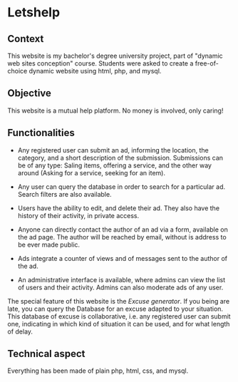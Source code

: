 # Letshelp

## Context
This website is my bachelor's degree university project, part of "dynamic web sites conception" course.
Students were asked to create a free-of-choice dynamic website using html, php, and mysql.

## Objective

This website is a mutual help platform. No money is involved, only caring!

## Functionalities
* Any registered user can submit an ad, informing the location, the category, and a short description of the submission. Submissions can be of any type: Saling items, offering a service, and the other way around (Asking for a service, seeking for an item).

* Any user can query the database in order to search for a particular ad. Search filters are also available. 

* Users have the ability to edit, and delete their ad. They also have the history of their activity, in private access. 

* Anyone can directly contact the author of an ad via a form, available on the ad page. The author will be reached by email, without is address to be ever made public. 

* Ads integrate a counter of views and of messages sent to the author of the ad. 

* An administrative interface is available, where admins can view the list of users and their activity. Admins can also moderate ads of any user. 

The special feature of this website is the _Excuse generator_. If you being are late, you can query the Database for an excuse adapted to your situation. This database of excuse is collaborative, i.e. any registered user can submit one, indicating in which kind of situation it can be used, and for what length of delay.

## Technical aspect
Everything has been made of plain php, html, css, and mysql. 
